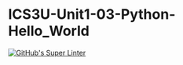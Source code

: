 # ICS3U-Unit1-03-Python-Hello_World

[![GitHub's Super Linter](https://github.com/Samuel-Webster-178/ICS3U-Unit1-03-Python-Hello_World/workflows/GitHub's%20Super%20Linter/badge.svg)](https://github.com/Samuel-Webster-178/ICS3U-Unit1-03-Python-Hello_World/actions)
